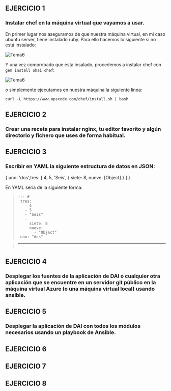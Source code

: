 ## EJERCICIO 1
### Instalar chef en la máquina virtual que vayamos a usar.
En primer lugar nos aseguramos de que nuestra máquina virtual, en mi caso ubuntu server, tiene instalado ruby. Para ello hacemos lo siguiente si no está instalado:

![Tema6](http://ubuntuone.com/03kj6twlbMFEx93l6hZBoh)


Y una vez comprobado que esta insalado, procedemos a instalar chef con `gem install ohai chef`:

![Tema6](http://ubuntuone.com/0LgmXYqd3KeqlYXXyKKBxx)

o simplemente ejecutamos en nuestra máquina la siguiente línea:

`curl -L https://www.opscode.com/chef/install.sh | bash`

## EJERCICIO 2
### Crear una receta para instalar nginx, tu editor favorito y algún directorio y fichero que uses de forma habitual.





## EJERCICIO 3
### Escribir en YAML la siguiente estructura de datos en JSON:
{ uno: &#39;dos&#39;,tres: [ 4, 5, &#39;Seis&#39;, { siete: 8, nueve: [Object] } ] }

En YAML sería de la siguiente forma:

> ```
> --- # 
>  tres:
>    - 4
>    - 5
>    - "Seis"
>    -
>      siete: 8
>      nueve:
>        - "Object"
>  uno: "dos"

> ---
> ```


## EJERCICIO 4
### Desplegar los fuentes de la aplicación de DAI o cualquier otra aplicación que se encuentre en un servidor git público en la máquina virtual Azure (o una máquina virtual local) usando ansible.


## EJERCICIO 5
### Desplegar la aplicación de DAI con todos los módulos necesarios usando un playbook de Ansible.


## EJERCICIO 6



## EJERCICIO 7


## EJERCICIO 8
